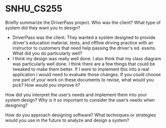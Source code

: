 # SNHU_CS255

Briefly summarize the DriverPass project. Who was the client? What type of system did they want you to design?
- DriverPass was the client.  They wanted a system designed to provide driver's education material, tests, and offline driving practice with an instructor to customers that need help passing the driver's ed. exams. 
What did you do particularly well?
- I think my design was really well done.  I also think that my class diagram was particularly well done.  I think there are a few things that could be tweaked to make them better.  If I were to implement this into a real application I would need to evaluate those changes. 
If you could choose one part of your work on these documents to revise, what would you pick? How would you improve it?

How did you interpret the user’s needs and implement them into your system design? Why is it so important to consider the user’s needs when designing?

How do you approach designing software? What techniques or strategies would you use in the future to analyze and design a system?
